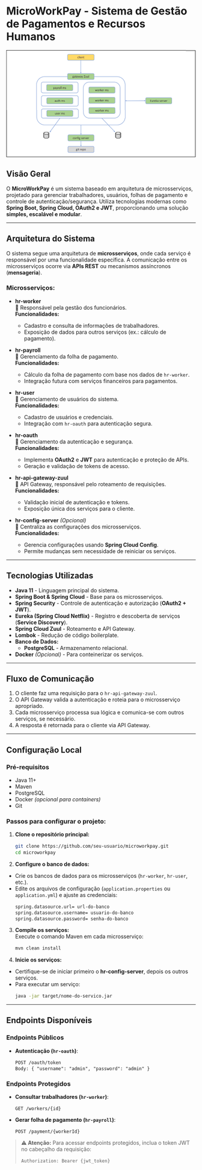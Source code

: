 # MicroWorkPay - Sistema de Gestão de Pagamentos e Recursos Humanos

![Visão do Projeto](/img/img.png)

## Visão Geral

O **MicroWorkPay** é um sistema baseado em arquitetura de microsserviços, projetado para gerenciar trabalhadores, usuários, folhas de pagamento e controle de autenticação/segurança. Utiliza tecnologias modernas como **Spring Boot, Spring Cloud, OAuth2 e JWT**, proporcionando uma solução **simples, escalável e modular**.

---

## Arquitetura do Sistema

O sistema segue uma arquitetura de **microsserviços**, onde cada serviço é responsável por uma funcionalidade específica. A comunicação entre os microsserviços ocorre via **APIs REST** ou mecanismos assíncronos (**mensageria**).

### Microsserviços:

- **hr-worker**  
  📌 Responsável pela gestão dos funcionários.  
  **Funcionalidades:**
  - Cadastro e consulta de informações de trabalhadores.
  - Exposição de dados para outros serviços (ex.: cálculo de pagamento).

- **hr-payroll**  
  📌 Gerenciamento da folha de pagamento.  
  **Funcionalidades:**
  - Cálculo da folha de pagamento com base nos dados de `hr-worker`.
  - Integração futura com serviços financeiros para pagamentos.

- **hr-user**  
  📌 Gerenciamento de usuários do sistema.  
  **Funcionalidades:**
  - Cadastro de usuários e credenciais.
  - Integração com `hr-oauth` para autenticação segura.

- **hr-oauth**  
  📌 Gerenciamento da autenticação e segurança.  
  **Funcionalidades:**
  - Implementa **OAuth2** e **JWT** para autenticação e proteção de APIs.
  - Geração e validação de tokens de acesso.

- **hr-api-gateway-zuul**  
  📌 API Gateway, responsável pelo roteamento de requisições.  
  **Funcionalidades:**
  - Validação inicial de autenticação e tokens.
  - Exposição única dos serviços para o cliente.

- **hr-config-server** *(Opcional)*  
  📌 Centraliza as configurações dos microsserviços.  
  **Funcionalidades:**
  - Gerencia configurações usando **Spring Cloud Config**.
  - Permite mudanças sem necessidade de reiniciar os serviços.

---

## Tecnologias Utilizadas

- **Java 11** - Linguagem principal do sistema.
- **Spring Boot & Spring Cloud** - Base para os microsserviços.
- **Spring Security** - Controle de autenticação e autorização (**OAuth2 + JWT**).
- **Eureka (Spring Cloud Netflix)** - Registro e descoberta de serviços (**Service Discovery**).
- **Spring Cloud Zuul** - Roteamento e API Gateway.
- **Lombok** - Redução de código boilerplate.
- **Banco de Dados:**
  - **PostgreSQL** - Armazenamento relacional.
- **Docker** *(Opcional)* - Para conteinerizar os serviços.

---

## Fluxo de Comunicação

1. O cliente faz uma requisição para o `hr-api-gateway-zuul`.
2. O API Gateway valida a autenticação e roteia para o microsserviço apropriado.
3. Cada microsserviço processa sua lógica e comunica-se com outros serviços, se necessário.
4. A resposta é retornada para o cliente via API Gateway.

---

## Configuração Local

### **Pré-requisitos**
- Java 11+
- Maven
- PostgreSQL
- Docker *(opcional para containers)*
- Git

### **Passos para configurar o projeto:**

1. **Clone o repositório principal:**
   ```sh
   git clone https://github.com/seu-usuario/microworkpay.git
   cd microworkpay
   ```

2. **Configure o banco de dados:**
  - Crie os bancos de dados para os microsserviços (`hr-worker`, `hr-user`, etc.).
  - Edite os arquivos de configuração (`application.properties` ou `application.yml`) e ajuste as credenciais:
    ```properties
    spring.datasource.url= url-do-banco
    spring.datasource.username= usuario-do-banco
    spring.datasource.password= senha-do-banco
    ```

3. **Compile os serviços:**  
   Execute o comando Maven em cada microsserviço:
   ```sh
   mvn clean install
   ```

4. **Inicie os serviços:**
  - Certifique-se de iniciar primeiro o **hr-config-server**, depois os outros serviços.
  - Para executar um serviço:
    ```sh
    java -jar target/nome-do-servico.jar
    ```

---

## Endpoints Disponíveis

### **Endpoints Públicos**

- **Autenticação (`hr-oauth`)**:
  ```http
  POST /oauth/token
  Body: { "username": "admin", "password": "admin" }
  ```

### **Endpoints Protegidos**

- **Consultar trabalhadores (`hr-worker`)**:
  ```http
  GET /workers/{id}
  ```

- **Gerar folha de pagamento (`hr-payroll`)**:
  ```http
  POST /payment/{workerId}
  ```

> **⚠️ Atenção:** Para acessar endpoints protegidos, inclua o token JWT no cabeçalho da requisição:
> ```http
> Authorization: Bearer {jwt_token}
> ```
